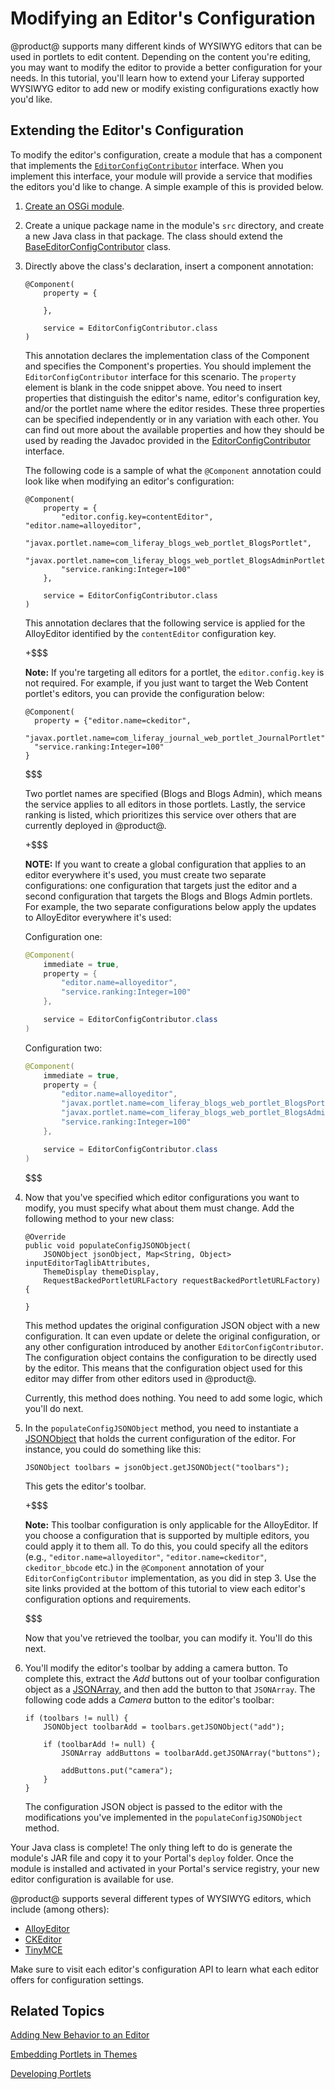 # Modifying an Editor's Configuration [](id=modifying-an-editors-configuration)

@product@ supports many different kinds of WYSIWYG editors that can be used in
portlets to edit content. Depending on the content you're editing, you may want
to modify the editor to provide a better configuration for your needs. In this
tutorial, you'll learn how to extend your Liferay supported WYSIWYG editor to
add new or modify existing configurations exactly how you'd like.

## Extending the Editor's Configuration [](id=extending-the-editors-configuration)

To modify the editor's configuration, create a module that has a component that
implements the
[`EditorConfigContributor`](@platform-ref@/7.0-latest/javadocs/portal-kernel/com/liferay/portal/kernel/editor/configuration/EditorConfigContributor.html)
interface. When you implement this interface, your module will provide a service
that modifies the editors you'd like to change. A simple example of this is
provided below.

1.  [Create an OSGi module](/develop/tutorials/-/knowledge_base/7-0/starting-module-development#creating-a-module).

2.  Create a unique package name in the module's `src` directory, and create a
    new Java class in that package. The class should extend the
    [BaseEditorConfigContributor](@platform-ref@/7.0-latest/javadocs/portal-kernel/com/liferay/portal/kernel/editor/configuration/BaseEditorConfigContributor.html)
    class.

3.  Directly above the class's declaration, insert a component annotation:

        @Component(
            property = {

            },

            service = EditorConfigContributor.class
        )

    This annotation declares the implementation class of the Component and
    specifies the Component's properties. You should implement the
    `EditorConfigContributor` interface for this scenario. The `property`
    element is blank in the code snippet above. You need to insert properties
    that distinguish the editor's name, editor's configuration key, and/or the
    portlet name where the editor resides. These three properties can be
    specified independently or in any variation with each other. You can find
    out more about the available properties and how they should be used by
    reading the Javadoc provided in the
    [EditorConfigContributor](@platform-ref@/7.0-latest/javadocs/portal-kernel/com/liferay/portal/kernel/editor/configuration/EditorConfigContributor.html)
    interface.

    The following code is a sample of what the `@Component` annotation could
    look like when modifying an editor's configuration:

        @Component(
            property = {
                "editor.config.key=contentEditor", "editor.name=alloyeditor",
                "javax.portlet.name=com_liferay_blogs_web_portlet_BlogsPortlet",
                "javax.portlet.name=com_liferay_blogs_web_portlet_BlogsAdminPortlet", 
                "service.ranking:Integer=100"
            },
			
            service = EditorConfigContributor.class
        )

    This annotation declares that the following service is applied for the
    AlloyEditor identified by the `contentEditor` configuration key. 
    
    +$$$
    
    **Note:** If you're targeting all editors for a portlet, the 
    `editor.config.key` is not required. For example, if you just want to target 
    the Web Content portlet's editors, you can provide the configuration below:
    
        @Component(
          property = {"editor.name=ckeditor",
          "javax.portlet.name=com_liferay_journal_web_portlet_JournalPortlet",
          "service.ranking:Integer=100"
        }
    
    $$$
    
    Two portlet names are specified (Blogs and Blogs Admin), which means the 
    service applies to all editors in those portlets. Lastly, the service 
    ranking is listed, which prioritizes this service over others that are 
    currently deployed in @product@.

    +$$$
    
    **NOTE:** If you want to create a global configuration that applies to an 
    editor everywhere it's used, you must create two separate configurations: 
    one configuration that targets just the editor and a second configuration 
    that targets the Blogs and Blogs Admin portlets. For example, the two 
    separate configurations below apply the updates to AlloyEditor everywhere 
    it's used:
    
    Configuration one:
    
    ```java
    @Component(
        immediate = true, 
        property = {
            "editor.name=alloyeditor", 
            "service.ranking:Integer=100"
        },
    
        service = EditorConfigContributor.class
    )
    ```
    
    Configuration two:
    
    ```java
    @Component(
        immediate = true, 
        property = {
            "editor.name=alloyeditor",
            "javax.portlet.name=com_liferay_blogs_web_portlet_BlogsPortlet",
            "javax.portlet.name=com_liferay_blogs_web_portlet_BlogsAdminPortlet", 
            "service.ranking:Integer=100"
        },
    
        service = EditorConfigContributor.class
    )
    ```
    
    $$$

4.  Now that you've specified which editor configurations you want to modify,
    you must specify what about them must change. Add the following method to
    your new class:

        @Override
        public void populateConfigJSONObject(
            JSONObject jsonObject, Map<String, Object> inputEditorTaglibAttributes,
            ThemeDisplay themeDisplay,
            RequestBackedPortletURLFactory requestBackedPortletURLFactory) {

        }

    This method updates the original configuration JSON object with a new
    configuration. It can even update or delete the original configuration, or
    any other configuration introduced by another `EditorConfigContributor`.
    The configuration object contains the configuration to be directly used by
    the editor. This means that the configuration object used for this editor
    may differ from other editors used in @product@.
    
    Currently, this method does nothing. You need to add some logic, which
    you'll do next.

5.  In the `populateConfigJSONObject` method, you need to instantiate a
    [JSONObject](@platform-ref@/7.0-latest/javadocs/portal-kernel/com/liferay/portal/kernel/json/JSONObject.html)
    that holds the current configuration of the editor. For instance, you could
    do something like this:

        JSONObject toolbars = jsonObject.getJSONObject("toolbars");

    This gets the editor's toolbar.

    +$$$

    **Note:** This toolbar configuration is only applicable for the AlloyEditor.
    If you choose a configuration that is supported by multiple editors, you
    could apply it to them all. To do this, you could specify all the editors
    (e.g., `"editor.name=alloyeditor"`, `"editor.name=ckeditor"`,
    `ckeditor_bbcode` etc.) in the `@Component` annotation  of your
    `EditorConfigContributor` implementation, as you did in step 3. Use the 
    site links provided at the bottom of this tutorial to view each editor's 
    configuration options and requirements.

    $$$

    Now that you've retrieved the toolbar, you can modify it. You'll do this
    next.

6.  You'll modify the editor's toolbar by adding a camera button. To complete
    this, extract the *Add* buttons out of your toolbar configuration object as
    a
    [JSONArray](@platform-ref@/7.0-latest/javadocs/portal-kernel/com/liferay/portal/kernel/json/JSONArray.html),
    and then add the button to that `JSONArray`. The following code adds a
    *Camera* button to the editor's toolbar:

        if (toolbars != null) {
            JSONObject toolbarAdd = toolbars.getJSONObject("add");

            if (toolbarAdd != null) {
                JSONArray addButtons = toolbarAdd.getJSONArray("buttons");

                addButtons.put("camera");
            }
        }

    The configuration JSON object is passed to the editor with the modifications
    you've implemented in the `populateConfigJSONObject` method.

Your Java class is complete! The only thing left to do is generate the module's
JAR file and copy it to your Portal's `deploy` folder. Once the module is
installed and activated in your Portal's service registry, your new editor
configuration is available for use.

@product@ supports several different types of WYSIWYG editors, which include
(among others):

- [AlloyEditor](https://alloyeditor.com/api/1.4.1/)
- [CKEditor](http://docs.ckeditor.com/#!/api/CKEDITOR.config)
- [TinyMCE](http://www.tinymce.com/wiki.php/Configuration)

Make sure to visit each editor's configuration API to learn what each editor
offers for configuration settings.

## Related Topics [](id=related-topics)

[Adding New Behavior to an Editor](/develop/tutorials/-/knowledge_base/7-0/adding-new-behavior-to-an-editor)

[Embedding Portlets in Themes](/develop/tutorials/-/knowledge_base/7-0/embedding-portlets-in-themes)

[Developing Portlets](/develop/tutorials/-/knowledge_base/7-0/portlets)
